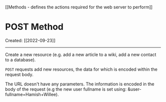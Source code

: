 [[Methods - defines the actions required for the web server to perform]]

# POST Method
Created:  [[2022-09-23]]

---
Create a new resource (e.g. add a new article to a wiki, add a new contact to a database).

`POST` requests add new resources, the data for which is encoded within the request body.



The URL doesn't have any parameters. 
The information is encoded in the body of the request 
(e.g the new user fullname is set using: &user-fullname=Hamish+Willee).








